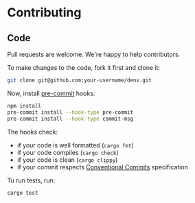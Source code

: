 # Contributing

## Code

Pull requests are welcome. We're happy to help contributors.

To make changes to the code, fork it first and clone it:
```bash
git clone git@github.com:your-username/denv.git
```

Now, install [pre-commit](https://pre-commit.com/) hooks:
```bash
npm install
pre-commit install --hook-type pre-commit
pre-commit install --hook-type commit-msg
```

The hooks check:
  - if your code is well formatted (`cargo fmt`)
  - if your code compiles (`cargo check`)
  - if your code is clean (`cargo clippy`)
  - if your commit respects [Conventional Commits](https://www.conventionalcommits.org/en/v1.0.0/) specification

Tu run tests, run:
```bash
cargo test
```
